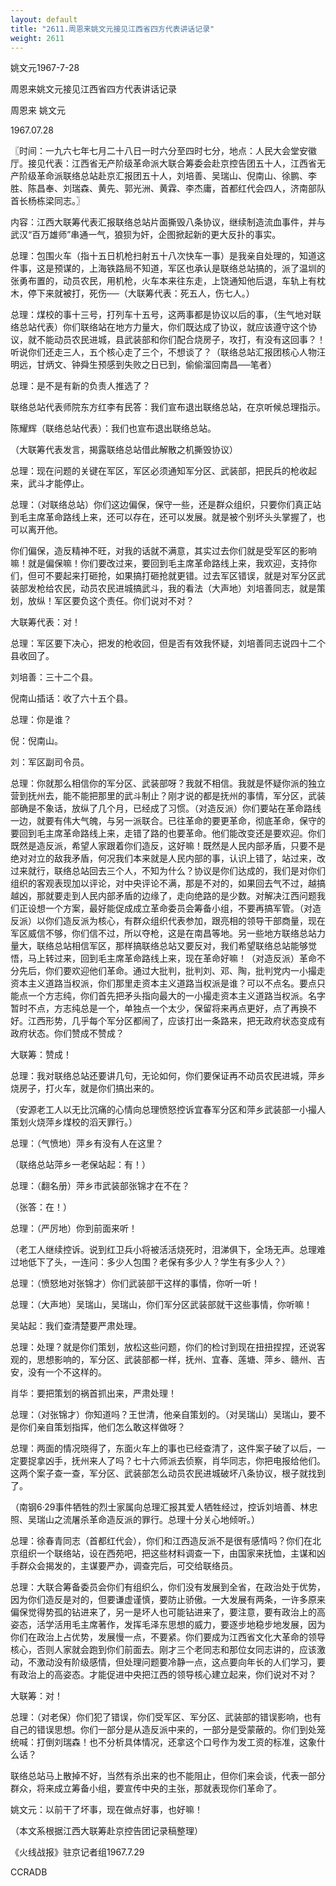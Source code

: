 ```yaml
---
layout: default
title: "2611.周恩来姚文元接见江西省四方代表讲话记录"
weight: 2611
---
```


姚文元1967-7-28

周恩来姚文元接见江西省四方代表讲话记录

周恩来 姚文元

1967.07.28

〖时间：一九六七年七月二十八日一时六分至四时七分，地点：人民大会堂安徽厅。接见代表：江西省无产阶级革命派大联合筹委会赴京控告团五十人，江西省无产阶级革命派联络总站赴京汇报团五十人，刘培善、吴瑞山、倪南山、徐鹏、李胜、陈昌奉、刘瑞森、黄先、郭光洲、黄霖、李杰庸，首都红代会四人，济南部队首长杨栋梁同志。〗

内容：江西大联筹代表汇报联络总站片面撕毁八条协议，继续制造流血事件，并与武汉“百万雄师”串通一气，狼狈为奸，企图掀起新的更大反扑的事实。

总理：包围火车（指十五日机枪扫射五十八次快车一事）是我亲自处理的，知道这件事，这是预谋的，上海铁路局不知道，军区也承认是联络总站搞的，派了温圳的张勇布置的，动员农民，用机枪，火车本来往东走，上饶通知他后退，车轨上有枕木，停下来就被打，死伤──（大联筹代表：死五人，伤七人。）

总理：煤校的事十三号，打列车十五号，这两事都是协议以后的事，（生气地对联络总站代表）你们联络站在地方力量大，你们既达成了协议，就应该遵守这个协议，就不能动员农民进城，县武装部和你们配合烧房子，攻打，有没有这回事？！听说你们还走三人，五个核心走了三个，不想谈了？（联络总站汇报团核心人物汪明远，甘炳文、钟舜生预感到失败之日已到，偷偷溜回南昌──笔者）

总理：是不是有新的负责人推选了？

联络总站代表师院东方红李有民答：我们宣布退出联络总站，在京听候总理指示。

陈耀辉（联络总站代表）：我们也宣布退出联络总站。

（大联筹代表发言，揭露联络总站借此解散之机撕毁协议）

总理：现在问题的关键在军区，军区必须通知军分区、武装部，把民兵的枪收起来，武斗才能停止。

总理：（对联络总站）你们这边偏保，保守一些，还是群众组织，只要你们真正站到毛主席革命路线上来，还可以存在，还可以发展。就是被个别坏头头掌握了，也可以离开他。

你们偏保，造反精神不旺，对我的话就不满意，其实过去你们就是受军区的影响嘛！就是偏保嘛！你们要改过来，要回到毛主席革命路线上来，我欢迎，支持你们，但可不要起来打砸抢，如果搞打砸抢就更错。过去军区错误，就是对军分区武装部发枪给农民，动员农民进城搞武斗，我的看法（大声地）刘培善同志，就是策划，放纵！军区要负这个责任。你们说对不对？

大联筹代表：对！

总理：军区要下决心，把发的枪收回，但是否有效我怀疑，刘培善同志说四十二个县收回了。

刘培善：三十二个县。

倪南山插话：收了六十五个县。

总理：你是谁？

倪：倪南山。

刘：军区副司令员。

总理：你就那么相信你的军分区、武装部呀？我就不相信。我就是怀疑你派的独立营到抚州去，能不能把那里的武斗制止？刚才说的都是抚州的事情，军分区，武装部确是不象话，放纵了几个月，已经成了习惯。（对造反派）你们要站在革命路线一边，就要有伟大气魄，与另一派联合。已往革命的要更革命，彻底革命，保守的要回到毛主席革命路线上来，走错了路的也要革命。他们能改变还是要欢迎。你们既然是造反派，希望人家跟着你们造反，这好嘛！既然是人民内部矛盾，只要不是绝对对立的敌我矛盾，何况我们本来就是人民内部的事，认识上错了，站过来，改过来就行，联络总站回去三个人，不知为什么？协议是你们达成的，我们是对你们组织的客观表现加以评论，对中央评论不满，那是不对的，如果回去气不过，越搞越凶，那就要走到人民内部矛盾的边缘了，走向绝路的是少数。对解决江西问题我们正设想一个方案，最好能促成成立革命委员会筹备小组，不要再搞军管。（对造反派）以你们造反派为核心，有群众组织代表参加，跟亮相的领导干部商量，现在军区威信不够，你们信不过，所以夺枪，这是在南昌等地。另一些地方联络总站力量大，联络总站相信军区，那样搞联络总站又要反对，我们希望联络总站能够觉悟，马上转过来，回到毛主席革命路线上来，现在革命好嘛！（对造反派）革命不分先后，你们要欢迎他们革命。通过大批判，批判刘、邓、陶，批判党内一小撮走资本主义道路当权派，你们那里走资本主义道路当权派是谁？可以不点名。要点只能点一个方志纯，你们首先把矛头指向最大的一小撮走资本主义道路当权派。名字暂时不点，方志纯总是一个，单独点一个太少，保留将来再点更好，点了再换不好。江西形势，几乎每个军分区都闹了，应该打出一条路来，把无政府状态变成有政府状态。你们赞成不赞成？

大联筹：赞成！

总理：我对联络总站还要讲几句，无论如何，你们要保证再不动员农民进城，萍乡烧房子，打火车，就是你们搞出来的。

（安源老工人以无比沉痛的心情向总理愤怒控诉宜春军分区和萍乡武装部一小撮人策划火烧萍乡煤校的滔天罪行。）

总理：（气愤地）萍乡有没有人在这里？

（联络总站萍乡一老保站起：有！）

总理：（翻名册）萍乡市武装部张锦才在不在？

（张答：在！）

总理：（严厉地）你到前面来听！

（老工人继续控诉。说到红卫兵小将被活活烧死时，泪涕俱下，全场无声。总理难过地低下了头，一连问：多少人包围？老保有多少人？学生有多少人？）

总理：（愤怒地对张锦才）你们武装部干这样的事情，你听一听！

总理：（大声地）吴瑞山，吴瑞山，你们军分区武装部就干这些事情，你听嘛！

吴站起：我们查清楚要严肃处理。

总理：处理？就是你们策划，放松这些问题，你们的检讨到现在扭扭捏捏，还说客观的，思想影响的，军分区、武装部都一样，抚州、宜春、莲塘、萍乡、赣州、吉安，没有一个不这样的。

肖华：要把策划的祸首抓出来，严肃处理！

总理：（对张锦才）你知道吗？王世清，他亲自策划的。（对吴瑞山）吴瑞山，要不是你们亲自策划指挥，他们怎么敢这样做呀？

总理：两面的情况晓得了，东面火车上的事也已经查清了，这件案子破了以后，一定要捉拿凶手，抚州来人了吗？七十六师派去侦察，肖华同志，你把电报给他们。这两个案子查一查，军分区、武装部怎么动员农民进城破坏八条协议，根子就找到了。

（南钢6·29事件牺牲的烈士家属向总理汇报其爱人牺牲经过，控诉刘培善、林忠照、吴瑞山之流屠杀革命造反派的罪行。总理十分关心地倾听。）

总理：徐春青同志（首都红代会），你们和江西造反派不是很有感情吗？你们在北京组织一个联络站，设在西苑吧，把这些材料调查一下，由国家来抚恤，主谋和凶手群众会揭发的，主谋要严办，调查完后，可交给联络员。

总理：大联合筹备委员会你们有组织么，你们没有发展到全省，在政治处于优势，因为你们造反是对的，但要谦虚谨慎，要防止骄傲。一大发展有两条，一许多原来偏保觉得势孤的钻进来了，另一是坏人也可能钻进来了，要注意，要有政治上的高姿态，活学活用毛主席著作，发挥毛泽东思想的威力，要逐步地稳步地发展，因为你们在政治上占优势，发展慢一点，不要紧。你们要成为江西省文化大革命的领导核心，否则人家就会跑到你们前面去。刚才三个老同志和那位女同志讲的，应该激动，不激动没有阶级感情，但处理问题要冷静一点，这点要向年长的人们学习，要有政治上的高姿态。才能促进中央把江西的领导核心建立起来，你们说对不对？

大联筹：对！

总理：（对老保）你们犯了错误，你们受军区、军分区、武装部的错误影响，也有自己的错误思想。你们一部分是从造反派中来的，一部分是受蒙蔽的。你们到处笼统喊：打倒刘瑞森！也不分析具体情况，还拿这个口号作为发工资的标准，这象什么话？

联络总站马上散掉不好，当然有杀出来的也不能阻止，但你们来会谈，代表一部分群众，将来成立筹备小组，要宣传中央的主张，那就表现你们革命了。

姚文元：以前干了坏事，现在做点好事，也好嘛！

（本文系根据江西大联筹赴京控告团记录稿整理）

《火线战报》驻京记者组1967.7.29

CCRADB


